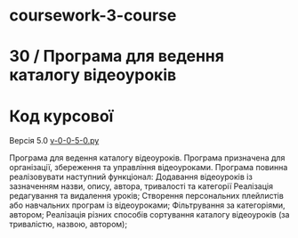 # coursework-3-course
#  30 / Програма для ведення каталогу відеоуроків	

# Код курсової

Версія 5.0 [v-0-0-5-0.py](v-0-0-5-0.py) 

 Програма для ведення каталогу відеоуроків. Програма призначена для організації, збереження та управління відеоуроками. Програма повинна реалізовувати наступний функціонал:
Додавання відеоуроків із зазначенням назви, опису, автора, тривалості та категорії
Реалізація редагування та видалення уроків;
Створення персональних плейлистів або навчальних програм із відеоуроками;
Фільтрування за категоріями, автором;
Реалізація різних способів сортування каталогу відеоуроків (за тривалістю, назвою, автором);






















































